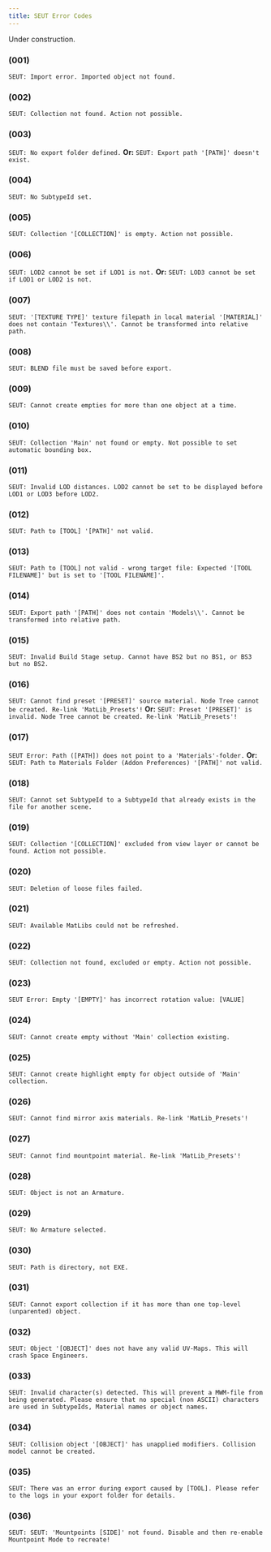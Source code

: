 ```yaml
---
title: SEUT Error Codes
---
```


Under construction.

### (001)
`SEUT: Import error. Imported object not found.`

### (002)
`SEUT: Collection not found. Action not possible.`

### (003)
`SEUT: No export folder defined.`
**Or:** `SEUT: Export path '[PATH]' doesn't exist.`

### (004)
`SEUT: No SubtypeId set.`

### (005)
`SEUT: Collection '[COLLECTION]' is empty. Action not possible.`

### (006)
`SEUT: LOD2 cannot be set if LOD1 is not.`
**Or:** `SEUT: LOD3 cannot be set if LOD1 or LOD2 is not.`

### (007)
`SEUT: '[TEXTURE TYPE]' texture filepath in local material '[MATERIAL]' does not contain 'Textures\\'. Cannot be transformed into relative path.`

### (008)
`SEUT: BLEND file must be saved before export.`

### (009)
`SEUT: Cannot create empties for more than one object at a time.`

### (010)
`SEUT: Collection 'Main' not found or empty. Not possible to set automatic bounding box.`

### (011)
`SEUT: Invalid LOD distances. LOD2 cannot be set to be displayed before LOD1 or LOD3 before LOD2.`

### (012)
`SEUT: Path to [TOOL] '[PATH]' not valid.`

### (013)
`SEUT: Path to [TOOL] not valid - wrong target file: Expected '[TOOL FILENAME]' but is set to '[TOOL FILENAME]'.`

### (014)
`SEUT: Export path '[PATH]' does not contain 'Models\\'. Cannot be transformed into relative path.`

### (015)
`SEUT: Invalid Build Stage setup. Cannot have BS2 but no BS1, or BS3 but no BS2.`

### (016)
`SEUT: Cannot find preset '[PRESET]' source material. Node Tree cannot be created. Re-link 'MatLib_Presets'!`
**Or:** `SEUT: Preset '[PRESET]' is invalid. Node Tree cannot be created. Re-link 'MatLib_Presets'!`

### (017)
`SEUT Error: Path ([PATH]) does not point to a 'Materials'-folder.`
**Or:** `SEUT: Path to Materials Folder (Addon Preferences) '[PATH]' not valid.`

### (018)
`SEUT: Cannot set SubtypeId to a SubtypeId that already exists in the file for another scene.`

### (019)
`SEUT: Collection '[COLLECTION]' excluded from view layer or cannot be found. Action not possible.`

### (020)
`SEUT: Deletion of loose files failed.`

### (021)
`SEUT: Available MatLibs could not be refreshed.`

### (022)
`SEUT: Collection not found, excluded or empty. Action not possible.`

### (023)
`SEUT Error: Empty '[EMPTY]' has incorrect rotation value: [VALUE]`

### (024)
`SEUT: Cannot create empty without 'Main' collection existing.`

### (025)
`SEUT: Cannot create highlight empty for object outside of 'Main' collection.`

### (026)
`SEUT: Cannot find mirror axis materials. Re-link 'MatLib_Presets'!`

### (027)
`SEUT: Cannot find mountpoint material. Re-link 'MatLib_Presets'!`

### (028)
`SEUT: Object is not an Armature.`

### (029)
`SEUT: No Armature selected.`

### (030)
`SEUT: Path is directory, not EXE.`

### (031)
`SEUT: Cannot export collection if it has more than one top-level (unparented) object.`

### (032)
`SEUT: Object '[OBJECT]' does not have any valid UV-Maps. This will crash Space Engineers.`

### (033)
`SEUT: Invalid character(s) detected. This will prevent a MWM-file from being generated. Please ensure that no special (non ASCII) characters are used in SubtypeIds, Material names or object names.`

### (034)
`SEUT: Collision object '[OBJECT]' has unapplied modifiers. Collision model cannot be created.`

### (035)
`SEUT: There was an error during export caused by [TOOL]. Please refer to the logs in your export folder for details.`

### (036)
`SEUT: SEUT: 'Mountpoints [SIDE]' not found. Disable and then re-enable Mountpoint Mode to recreate!`